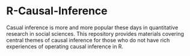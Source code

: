 R-Causal-Inference
==================

Casual inference is more and more popular these days in quantitative research in social sciences. This repository provides materials covering central themes of causal inference for those who do not have rich experiences of operating causal inference in R. 

